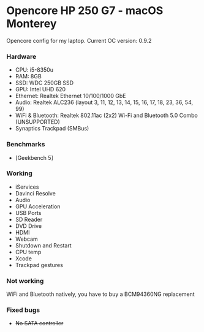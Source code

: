 # Opencore HP 250 G7 - macOS Monterey

Opencore config for my laptop.
Current OC version: 0.9.2

### Hardware
- CPU: i5-8350u
- RAM: 8GB
- SSD: WDC 250GB SSD
- GPU: Intel UHD 620
- Ethernet: Realtek Ethernet 10/100/1000 GbE
- Audio: Realtek ALC236 (layout 3, 11, 12, 13, 14, 15, 16, 17, 18, 23, 36, 54, 99)
- WiFi & Bluetooth: Realtek 802.11ac (2x2) Wi-Fi and Bluetooth 5.0 Combo (UNSUPPORTED)
- Synaptics Trackpad (SMBus)

### Benchmarks
- [Geekbench 5]

### Working
- iServices
- Davinci Resolve
- Audio
- GPU Acceleration
- USB Ports
- SD Reader
- DVD Drive
- HDMI
- Webcam
- Shutdown and Restart
- CPU temp
- Xcode
- Trackpad gestures


### Not working
WiFi and Bluetooth natively, you have to buy a BCM94360NG replacement

### Fixed bugs
- <strike>No SATA controller</strike>